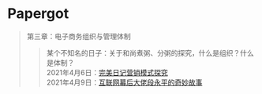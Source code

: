 # Papergot

>第三章：电子商务组织与管理体制
>>某个不知名的日子：关于和尚煮粥、分粥的探究，什么是组织？什么是体制？<br>
>>2021年4月6日：<a href="https://www.bilibili.com/video/BV15E411x7XR">完美日记营销模式探究</a><br>
>>2021年4月9日：<a href="https://www.bilibili.com/video/BV1av411t76E">互联网幕后大佬段永平的奇妙故事</a>
